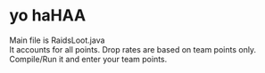 # yo haHAA

Main file is RaidsLoot.java <br />
It accounts for all points. Drop rates are based on team points only. <br />
Compile/Run it and enter your team points.